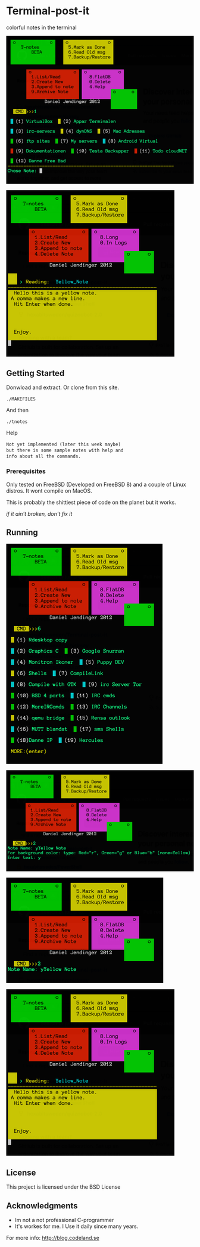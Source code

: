 # Terminal-post-it
colorful notes in the terminal

![Image of Terminal-post-it](https://github.com/hexabitsweden/Terminal-post-it/blob/main/example.png?raw=true)

![Image of Yaktocat](https://github.com/hexabitsweden/Terminal-post-it/blob/main/result.png?raw=true)

## Getting Started
Donwload and extract. Or clone from this site.
```
./MAKEFILES
```
And then
```
./tnotes
```
Help
```
Not yet implemented (later this week maybe)
but there is some sample notes with help and 
info about all the commands.
```

### Prerequisites

Only tested on FreeBSD (Developed on FreeBSD 8) and a couple of Linux distros.
It wont compile on MacOS. 

This is probably the shittiest piece of code on the planet but it works.

_if it ain't broken, don't fix it_


## Running
![Image of Yaktocat](https://github.com/hexabitsweden/Terminal-post-it/blob/main/archivednotes.png?raw=true)

![Image of Yaktocat](https://github.com/hexabitsweden/Terminal-post-it/blob/main/makenote.png?raw=true)

![Image of Yaktocat](https://github.com/hexabitsweden/Terminal-post-it/blob/main/makenote2.png?raw=true)

![Image of Yaktocat](https://github.com/hexabitsweden/Terminal-post-it/blob/main/result.png?raw=true)

## License

This project is licensed under the BSD License

## Acknowledgments
* Im not a not professional C-programmer
* It's workes for me. I Use it daily since many years.



For more info: http://blog.codeland.se
